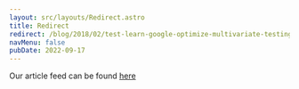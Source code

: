```yaml
---
layout: src/layouts/Redirect.astro
title: Redirect
redirect: /blog/2018/02/test-learn-google-optimize-multivariate-testing/
navMenu: false
pubDate: 2022-09-17
---
```

<div>
Our article feed can be found <a href="/blog/2018/02/test-learn-google-optimize-multivariate-testing/">here</a>
</div>
